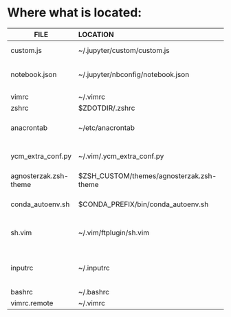 # Where what is located:

| FILE                  | LOCATION                    | COMMENTS|
|-----------------------|:----------------------------|:-------------------:|
| custom.js | ~/.jupyter/custom/custom.js | custom jnb key bindings |
| notebook.json | ~/.jupyter/nbconfig/notebook.json | nbextensions and some key maps |
||||
| vimrc | ~/.vimrc | laptop version |
| zshrc | $ZDOTDIR/.zshrc | laptop version |
| anacrontab | ~/etc/anacrontab | autoremove vim history of changes |
| ycm\_extra\_conf.py | ~/.vim/.ycm\_extra\_conf.py | extra confs for YCM autocompletion |
| agnosterzak.zsh-theme | $ZSH\_CUSTOM/themes/agnosterzak.zsh-theme | zsh custom theme |
| conda\_autoenv.sh | $CONDA\_PREFIX/bin/conda\_autoenv.sh | run conda env when entering folder |
| sh.vim | ~/.vim/ftplugin/sh.vim | indentation layout for shell scripts |
||||
| inputrc | ~/.inputrc | terminal editor's key bindings on a cluster |
| bashrc | ~/.bashrc | cluster version |
| vimrc.remote | ~/.vimrc | cluster version |
